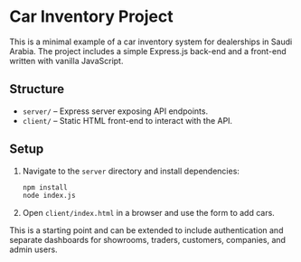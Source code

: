 # Car Inventory Project

This is a minimal example of a car inventory system for dealerships in Saudi Arabia. The project includes a simple Express.js back-end and a front-end written with vanilla JavaScript.

## Structure

- `server/` – Express server exposing API endpoints.
- `client/` – Static HTML front-end to interact with the API.

## Setup

1. Navigate to the `server` directory and install dependencies:
   ```sh
   npm install
   node index.js
   ```
2. Open `client/index.html` in a browser and use the form to add cars.

This is a starting point and can be extended to include authentication and separate dashboards for showrooms, traders, customers, companies, and admin users.
